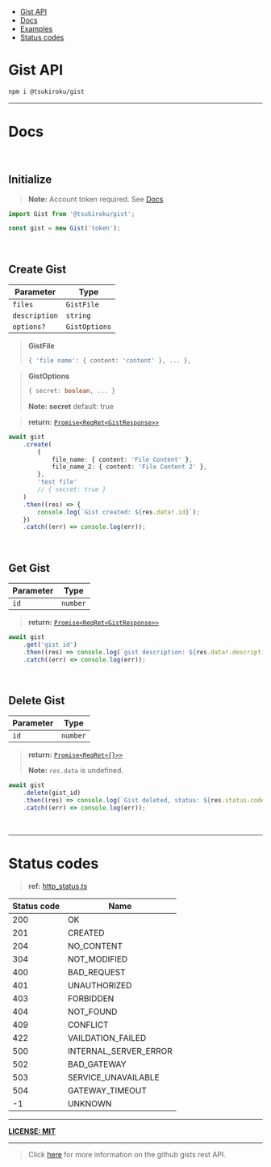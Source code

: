 -   [Gist API](./README.md#gist-api)
-   [Docs](./README.md#docs)
-   [Examples](./README.md#example)
-   [Status codes](./README.md#status-codes)

# Gist API

```sh
npm i @tsukiroku/gist
```

---

# Docs

<br>

## Initialize

> **Note:** Account token required. See [Docs](https://docs.github.com/en/authentication/keeping-your-account-and-data-secure/creating-a-personal-access-token)

```ts
import Gist from '@tsukiroku/gist';

const gist = new Gist('token');
```

<br>

## Create Gist

| Parameter     | Type          |
| ------------- | ------------- |
| `files`       | `GistFile`    |
| `description` | `string`      |
| `options?`    | `GistOptions` |

> **GistFile**
>
> ```ts
> { 'file name': { content: 'content' }, ... },
> ```

> **GistOptions**
>
> ```ts
> { secret: boolean, ... }
> ```
>
> **Note:** **secret** default: true

> **return:** [`Promise<ReqRet<GistResponse>>`](./src/types.ts)

```ts
await gist
    .create(
        {
            file_name: { content: 'File Content' },
            file_name_2: { content: 'File Content 2' },
        },
        'test file'
        // { secret: true }
    )
    .then((res) => {
        console.log(`Gist created: ${res.data!.id}`);
    })
    .catch((err) => console.log(err));
```

<br>

## Get Gist

| Parameter | Type     |
| --------- | -------- |
| `id`      | `number` |

> **return:** [`Promise<ReqRet<GistResponse>>`](./src/types.ts)

```ts
await gist
    .get('gist id')
    .then((res) => console.log(`gist description: ${res.data!.description}`))
    .catch((err) => console.log(err));
```

<br>

## Delete Gist

| Parameter | Type     |
| --------- | -------- |
| `id`      | `number` |

> **return:** [`Promise<ReqRet<{}>>`](./src/types.ts)
>
> **Note:** `res.data` is undefined.

```ts
await gist
    .delete(gist_id)
    .then((res) => console.log(`Gist deleted, status: ${res.status.code}`))
    .catch((err) => console.log(err));
```

<br>

---

# Status codes

> **ref:** [http_status.ts](./src/structures/http_status.ts)

| Status code | Name                  |
| ----------- | --------------------- |
| 200         | OK                    |
| 201         | CREATED               |
| 204         | NO_CONTENT            |
| 304         | NOT_MODIFIED          |
| 400         | BAD_REQUEST           |
| 401         | UNAUTHORIZED          |
| 403         | FORBIDDEN             |
| 404         | NOT_FOUND             |
| 409         | CONFLICT              |
| 422         | VAILDATION_FAILED     |
| 500         | INTERNAL_SERVER_ERROR |
| 502         | BAD_GATEWAY           |
| 503         | SERVICE_UNAVAILABLE   |
| 504         | GATEWAY_TIMEOUT       |
| -1          | UNKNOWN               |

---

[**LICENSE: MIT**](./LICENSE)

---

> Click [here](https://docs.github.com/en/rest/gists) for more information on the github gists rest API.

